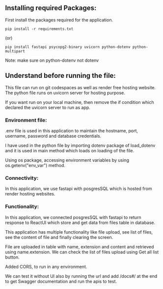 ## Installing required Packages:

First install the packages required for the application.

    pip install -r requirements.txt
(or)

    pip install fastapi psycopg2-binary uvicorn python-dotenv python-multipart
        
Note: make sure on python-dotenv not dotenv

## Understand before running the file:
    
This file can run on git codespaces as well as render free hosting website. The python file runs on uvicorn server for hosting purpose. 

If you want run on your local machine, then remove the if condition which declared the uvicorn server to run as app.

### Environment file:
    
.env file is used in this application to maintain the hostname, port, username, password and database credentials.

I have used in the python file by importing dotenv package of load_dotenv and it is used in main method which loads on loading of the file.
    
Using os package, accessing environment variables by using os.getenv("env_var") method.

### Connectivity:
    
In this application, we use fastapi with posgresSQL which is hosted from render hosting websites.

### Functionality:
    
In this application, we connected posgresSQL with fastapi to return response to ReactUI which store and get data from files table in database.

This application has multiple functionality like file upload, see list of files, see the content of file and finally clearing the screen.

File are uploaded in table with name, extension and content and retrieved using name.extension. We can check the list of files upload using Get all list button.
    
Added CORS, to run in any environment.
    
We can test it without UI also by running the url and add /docs#/ at the end to get Swagger documentation and run the apis to test.
